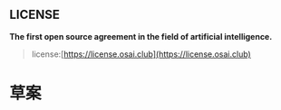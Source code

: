 ## LICENSE
**The first open source agreement in the field of artificial intelligence.**

> license:[https://license.osai.club](https://license.osai.club)

# 草案
